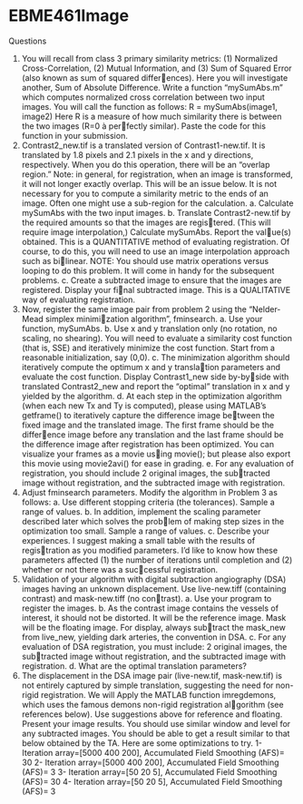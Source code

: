 ﻿# EBME461Image

Questions
1. You will recall from class 3 primary similarity metrics: (1) Normalized Cross-Correlation, (2) 
Mutual Information, and (3) Sum of Squared Error (also known as sum of squared differ￾ences). Here you will investigate another, Sum of Absolute Difference. Write a function 
“mySumAbs.m” which computes normalized cross correlation between two input images. 
You will call the function as follows:
R = mySumAbs(image1, image2)
Here R is a measure of how much similarity there is between the two images (R=0 à per￾fectly similar). 
Paste the code for this function in your submission.
2. Contrast2_new.tif is a translated version of Contrast1-new.tif. It is translated by 1.8 pixels
and 2.1 pixels in the x and y directions, respectively. When you do this operation, there will 
be an “overlap region.” Note: in general, for registration, when an image is transformed, it 
will not longer exactly overlap. This will be an issue below. It is not necessary for you to 
compute a similarity metric to the ends of an image. Often one might use a sub-region for 
the calculation. 
a. Calculate mySumAbs with the two input images. 
b. Translate Contrast2-new.tif by the required amounts so that the images are regis￾tered. (This will require image interpolation,) Calculate mySumAbs. Report the val￾ue(s) obtained. This is a QUANTITATIVE method of evaluating registration. Of 
course, to do this, you will need to use an image interpolation approach such as bi￾linear. NOTE: You should use matrix operations versus looping to do this problem. It 
will come in handy for the subsequent problems.
c. Create a subtracted image to ensure that the images are registered. Display your fi￾nal subtracted image. This is a QUALITATIVE way of evaluating registration. 
3. Now, register the same image pair from problem 2 using the “Nelder-Mead simplex minimi￾zation algorithm”, fminsearch. 
a. Use your function, mySumAbs.
b. Use x and y translation only (no rotation, no scaling, no shearing). You will need to 
evaluate a similarity cost function (that is, SSE) and iteratively minimize the cost 
function. Start from a reasonable initialization, say (0,0).
c. The minimization algorithm should iteratively compute the optimum x and y transla￾tion parameters and evaluate the cost function. Display Contrast1_new side by-by￾side with translated Contrast2_new and report the “optimal” translation in x and y
yielded by the algorithm.
d. At each step in the optimization algorithm (when each new Tx and Ty is computed), 
please using MATLAB’s getframe() to iteratively capture the difference image be￾tween the fixed image and the translated image. The first frame should be the differ￾ence image before any translation and the last frame should be the difference image 
after registration has been optimized. You can visualize your frames as a movie us￾ing movie(); but please also export this movie using movie2avi() for ease in grading. 
e. For any evaluation of registration, you should include 2 original images, the sub￾tracted image without registration, and the subtracted image with registration. 
4. Adjust fminsearch parameters. Modify the algorithm in Problem 3 as follows:
a. Use different stopping criteria (the tolerances). Sample a range of values.
b. In addition, implement the scaling parameter described later which solves the prob￾lem of making step sizes in the optimization too small. Sample a range of values.
c. Describe your experiences. I suggest making a small table with the results of regis￾tration as you modified parameters. I’d like to know how these parameters affected 
(1) the number of iterations until completion and (2) whether or not there was a successful registration.
5. Validation of your algorithm with digital subtraction angiography (DSA) images having an 
unknown displacement. Use live-new.tiff (containing contrast) and mask-new.tiff (no contrast). 
a. Use your program to register the images. 
b. As the contrast image contains the vessels of interest, it should not be distorted. It 
will be the reference image. Mask will be the floating image. For display, always subtract the mask_new from live_new, yielding dark arteries, the convention in DSA.
c. For any evaluation of DSA registration, you must include: 2 original images, the subtracted image without registration, and the subtracted image with registration. 
d. What are the optimal translation parameters?
6. The displacement in the DSA image pair (live-new.tif, mask-new.tif) is not entirely captured 
by simple translation, suggesting the need for non-rigid registration. We will Apply the 
MATLAB function imregdemons, which uses the famous demons non-rigid registration algorithm (see references below). Use suggestions above for reference and floating. Present 
your image results. You should use similar window and level for any subtracted images. 
You should be able to get a result similar to that below obtained by the TA. 
Here are some optimizations to try.
1- Iteration array=[5000 400 200], Accumulated Field Smoothing (AFS)= 30
2- Iteration array=[5000 400 200], Accumulated Field Smoothing (AFS)= 3
3- Iteration array=[50 20 5], Accumulated Field Smoothing (AFS)= 30
4- Iteration array=[50 20 5], Accumulated Field Smoothing (AFS)= 3
